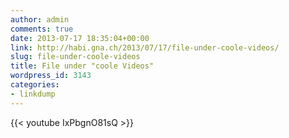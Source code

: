 ```yaml
---
author: admin
comments: true
date: 2013-07-17 18:35:04+00:00
link: http://habi.gna.ch/2013/07/17/file-under-coole-videos/
slug: file-under-coole-videos
title: File under "coole Videos"
wordpress_id: 3143
categories:
- linkdump
---
```


{{< youtube IxPbgnO81sQ >}}
